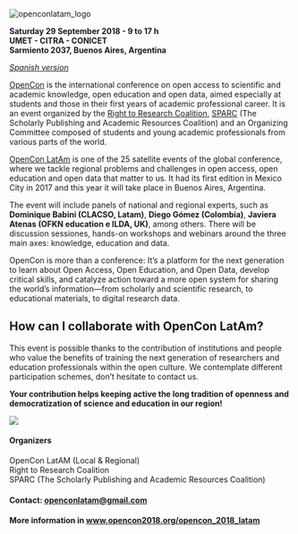 ![openconlatam_logo](https://github.com/thessaly/openconlatam2018/blob/master/opencon.jpg)

**Saturday 29 September 2018 - 9 to 17 h**    
**UMET - CITRA - CONICET**    
**Sarmiento 2037, Buenos Aires, Argentina**

*[Spanish version](https://github.com/thessaly/openconlatam2018/blob/master/README.md)*

[OpenCon](https://www.opencon2018.org) is the international conference on open access to scientific and academic knowledge, open education and open data, aimed especially at students and those in their first years of academic professional career. It is an event organized by the [Right to Research Coalition](http://righttoresearch.org/), [SPARC](https://sparcopen.org) (The Scholarly Publishing and Academic Resources Coalition) and an Organizing Committee composed of students and young academic professionals from various parts of the world.

[OpenCon LatAm](https://www.opencon2018.org/opencon_2018_latam) is one of the 25 satellite events of the global conference, where we tackle regional problems and challenges in open access, open education and open data that matter to us. It had its first edition in Mexico City in 2017 and this year it will take place in Buenos Aires, Argentina.

The event will include panels of national and regional experts, such as **Dominique Babini (CLACSO, Latam)**, **Diego Gómez (Colombia)**, **Javiera Atenas (OFKN education e ILDA, UK)**, among others. There will be discussion sessiones, hands-on workshops and webinars around the three main axes: knowledge, education and data.

OpenCon is more than a conference: It’s a platform for the next generation to learn about Open Access, Open Education, and Open Data, develop critical skills, and catalyze action toward a more open system for sharing the world’s information—from scholarly and scientific research, to educational materials, to digital research data.

## How can I collaborate with OpenCon LatAm?

This event is possible thanks to the contribution of institutions and people who value the benefits of training the next generation of researchers and education professionals within the open culture. We contemplate different participation schemes, don’t hesitate to contact us.

**Your contribution helps keeping active the long tradition of openness and democratization of science and education in our region!**

[<img src="https://github.com/thessaly/openconlatam2018/blob/master/5895ceb8cba9841eabab6072.png">](https://www.paypal.me/openconlatam)

#### Organizers
OpenCon LatAM (Local & Regional)    
Right to Research Coalition    
SPARC (The Scholarly Publishing and Academic Resources Coalition)    

#### Contact: [openconlatam@gmail.com](mailto:openconlatam@gmail.com)

#### More information in www.opencon2018.org/opencon_2018_latam
